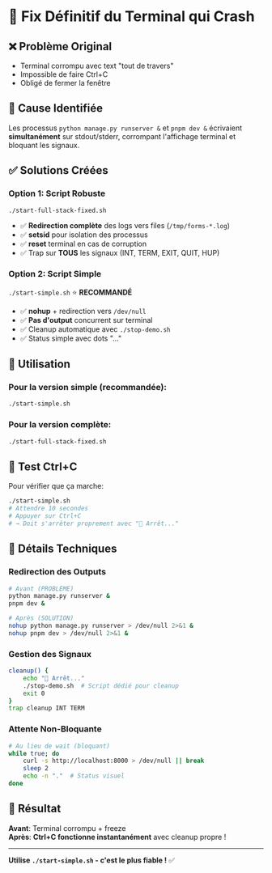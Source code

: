 # 🔧 Fix Définitif du Terminal qui Crash

## ❌ **Problème Original**
- Terminal corrompu avec text "tout de travers"
- Impossible de faire Ctrl+C
- Obligé de fermer la fenêtre

## 🎯 **Cause Identifiée**
Les processus `python manage.py runserver &` et `pnpm dev &` écrivaient **simultanément** sur stdout/stderr, corrompant l'affichage terminal et bloquant les signaux.

## ✅ **Solutions Créées**

### **Option 1: Script Robuste** 
`./start-full-stack-fixed.sh`
- ✅ **Redirection complète** des logs vers files (`/tmp/forms-*.log`)
- ✅ **setsid** pour isolation des processus
- ✅ **reset** terminal en cas de corruption
- ✅ Trap sur **TOUS** les signaux (INT, TERM, EXIT, QUIT, HUP)

### **Option 2: Script Simple** 
`./start-simple.sh` ⭐ **RECOMMANDÉ**
- ✅ **nohup** + redirection vers `/dev/null`
- ✅ **Pas d'output** concurrent sur terminal
- ✅ Cleanup automatique avec `./stop-demo.sh`
- ✅ Status simple avec dots "..."

## 🚀 **Utilisation**

### Pour la version simple (recommandée):
```bash
./start-simple.sh
```

### Pour la version complète:
```bash  
./start-full-stack-fixed.sh
```

## 🧪 **Test Ctrl+C**

Pour vérifier que ça marche:
```bash
./start-simple.sh
# Attendre 10 secondes
# Appuyer sur Ctrl+C
# → Doit s'arrêter proprement avec "🛑 Arrêt..."
```

## 🔧 **Détails Techniques**

### Redirection des Outputs
```bash
# Avant (PROBLÈME)
python manage.py runserver &
pnpm dev &

# Après (SOLUTION)
nohup python manage.py runserver > /dev/null 2>&1 &
nohup pnpm dev > /dev/null 2>&1 &
```

### Gestion des Signaux
```bash
cleanup() {
    echo "🛑 Arrêt..."
    ./stop-demo.sh  # Script dédié pour cleanup
    exit 0
}
trap cleanup INT TERM
```

### Attente Non-Bloquante
```bash
# Au lieu de wait (bloquant)
while true; do
    curl -s http://localhost:8000 > /dev/null || break
    sleep 2
    echo -n "."  # Status visuel
done
```

## 🎯 **Résultat**

**Avant**: Terminal corrompu + freeze  
**Après**: **Ctrl+C fonctionne instantanément** avec cleanup propre !

---

**Utilise `./start-simple.sh` - c'est le plus fiable !** ✅